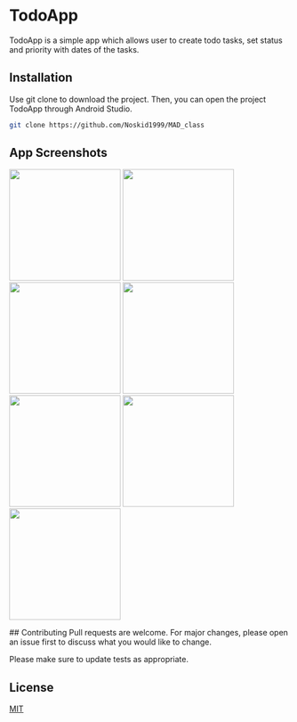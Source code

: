 # TodoApp

TodoApp is a simple app which allows user to create todo tasks, set status and priority with dates of the tasks.

## Installation

Use git clone to download the project. Then, you can open the project TodoApp through Android Studio.

```bash
git clone https://github.com/Noskid1999/MAD_class
```
## App Screenshots
<p float="left">
  <img src="https://i.ibb.co/PY4tnH8/splash-screen.png" width="200" />
  <img src="https://i.ibb.co/GsJRV6R/login-screen.png" width="200" />
  <img src="https://i.ibb.co/Zd00dqQ/main-screen.png" width="200" />
  <img src="https://i.ibb.co/bdKKFcv/add-todo-screen.png" width="200" />
  <img src="https://i.ibb.co/TqQGQ1L/update-todo-screen.png" width="200" />
  <img src="https://i.ibb.co/d5v1SQr/main-menu-open-screen.png" width="200" />
  <img src="https://i.ibb.co/prb7vtw/delete-all-confirmation.png" width="200" />
</p>
## Contributing
Pull requests are welcome. For major changes, please open an issue first to discuss what you would like to change.

Please make sure to update tests as appropriate.

## License
[MIT](https://choosealicense.com/licenses/mit/)
